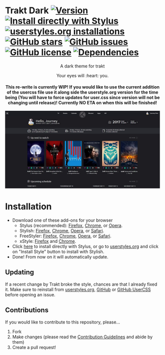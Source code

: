 # Trakt Dark [![Version][version]][1] [![Install directly with Stylus][stylus]][2] [![userstyles.org installations][userstyles]][3] [![GitHub stars][stars]][4] [![GitHub issues][issues]][5] [![GitHub license][license]][6] [![Dependencies][dependencies]][7]

<p align="center">A dark theme for trakt<p>
<p align="center"> Your eyes will :heart: you. <p>
<h4 align="center">This re-write is currently WIP! If you would like to use the current addition of the usercss file use it along side the userstyle.org version for the time being (You will have to force updates for user.css since version will not be changing until release)! Currently NO ETA on when this will be finished!</h4>

[![Preview][preview]][23]

# Installation

- Download one of these add-ons for your browser
  - Stylus (recommended): [Firefox][8], [Chrome][9], or [Opera][10].
  - Stylish: [Firefox][11], [Chrome][12], [Opera][13], or [Safari][14].
  - FreeStyler: [Firefox][15], [Chrome][16], [Opera][17], or [Safari][18].
  - xStyle: [Firefox][19] and [Chrome][20].
- Click [here][2] to install directly with Stylus, or go to [userstyles.org][3] and click on "Install Style" button to install with Stylish.
- Done! From now on it will automatically update.

## Updating

If a recent change by Trakt broke the style, chances are that I already fixed it. Make sure to reinstall from [userstyles.org][3], [GitHub][21] or [GitHub UserCSS][2] before opening an issue.

## Contributions

If you would like to contribute to this repository, please...

1. Fork
2. Make changes (please read the [Contribution Guidelines][22] and abide by them)
3. Create a pull request!

[version]: https://img.shields.io/github/tag/StylusThemes/Trakt-Dark.svg?longCache=true&style=flat-square
[1]: #
[stylus]: https://img.shields.io/badge/install%20directly%20with-Stylus-00adad.svg?longCache=true&style=flat-square "Click here!"
[2]: https://raw.githubusercontent.com/StylusThemes/Trakt-Dark/master/style.user.css
[userstyles]: https://img.shields.io/badge/dynamic/json.svg?label=userstyles.org%20installations&url=https%3A%2F%2Fwidget.userstyles.org%2Fstyles%2F125666%2Fdark-trakt-tv.json&query=total_installs&colorB=e51ced&longCache=true&style=flat-square
[3]: https://userstyles.org/styles/125666/dark-trakt-tv
[stars]: https://img.shields.io/github/stars/StylusThemes/Trakt-Dark.svg?longCache=true&style=flat-square
[4]: https://github.com/StylusThemes/Trakt-Dark/stargazers
[issues]: https://img.shields.io/github/issues/StylusThemes/Trakt-Dark.svg?longCache=true&style=flat-square
[5]: https://github.com/StylusThemes/Trakt-Dark/issues
[license]: https://img.shields.io/github/license/StylusThemes/Trakt-Dark.svg?longCache=true&style=flat-square
[6]: https://creativecommons.org/licenses/by-sa/4.0/
[dependencies]: https://img.shields.io/david/dev/StylusThemes/Trakt-Dark.svg?longCache=true&style=flat-square
[7]: https://david-dm.org/StylusThemes/Trakt-Dark?type=dev
[8]: https://addons.mozilla.org/en-US/firefox/addon/styl-us/
[9]: https://chrome.google.com/webstore/detail/stylus/clngdbkpkpeebahjckkjfobafhncgmne
[10]: https://addons.opera.com/en-gb/extensions/details/stylus/
[11]: https://addons.mozilla.org/en-US/firefox/addon/stylish/
[12]: https://chrome.google.com/webstore/detail/stylish-custom-themes-for/fjnbnpbmkenffdnngjfgmeleoegfcffe
[13]: https://addons.opera.com/en/extensions/details/stylish/
[14]: http://sobolev.us/stylish/
[15]: https://addons.mozilla.org/en-US/firefox/addon/freestyler/
[16]: https://chrome.google.com/webstore/detail/freestyler/hihigldmabkodfpehkgdemjklmaebmca
[17]: https://addons.opera.com/extensions/download/freestyler/
[18]: https://safari-extensions.apple.com/details/?id=ws.freestyler.freestyler-SRV36C8E2C
[19]: https://addons.mozilla.org/en-us/firefox/addon/xstyle
[20]: https://chrome.google.com/webstore/detail/xstyle/hncgkmhphmncjohllpoleelnibpmccpj
[21]: https://raw.githubusercontent.com/StylusThemes/Trakt-Dark/master/style.css
[22]: ./.github/CONTRIBUTING.md
[preview]: ./images/screenshots/Oldtrakt-after.png?raw=true
[23]: README.md#screenshot
